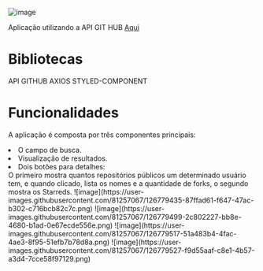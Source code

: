 
![image](https://user-images.githubusercontent.com/81257067/124479671-e2760280-dd7c-11eb-8822-fa1236227320.png)


Aplicação utilizando a API GIT HUB <a href='https://entertaining-arm.surge.sh/'>Aqui<a>

# Bibliotecas
API GITHUB
AXIOS
STYLED-COMPONENT

# Funcionalidades
A aplicação é composta por três componentes principais:

  <li>O campo de busca.</li>
 <li>Visualização de resultados.</li>
 <li>Dois botões para detalhes:</li>
 O primeiro mostra quantos repositórios públicos um determinado usuário tem, e quando clicado,  lista os nomes e a quantidade de forks, 
o segundo mostra os Starreds.
![image](https://user-images.githubusercontent.com/81257067/126779435-87ffad61-f647-47ac-b302-c716bcb82c7c.png)
![image](https://user-images.githubusercontent.com/81257067/126779499-2c802227-bb8e-4680-b1ad-0e67ecde556e.png)
![image](https://user-images.githubusercontent.com/81257067/126779517-51a483b4-4fac-4ae3-8f95-51efb7b78d8a.png)
![image](https://user-images.githubusercontent.com/81257067/126779527-f9d55aaf-c8e1-4b57-a3d4-7cce58f97129.png)



